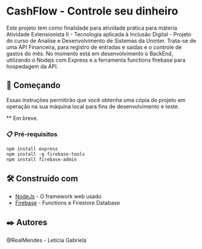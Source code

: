 # CashFlow - Controle seu dinheiro 

Este projeto tem como finalidade para atividade prática para máteria Atividade Extensionista II - Tecnologia aplicada à Inclusão Digital - Projeto  do curso de Analise e Desenvolvimento de Sistemas da Uninter. Trata-se de uma API Financeira, para registro de entradas e saidas e o controle de gastos do mês. No momento está em desenvolvimento o BackEnd, utilizando o Nodejs com Express e a ferramenta functions firebase para hospedagem da API.

## 🚀 Começando

Essas instruções permitirão que você obtenha uma cópia do projeto em operação na sua máquina local para fins de desenvolvimento e teste.

** Em breve.

### 📋 Pré-requisitos


```
npm install express
npm install -g firebase-tools
npm install firebase-admin
```


## 🛠️ Construído com


* [NodeJs](https://nodejs.org/en) - O framework web usado
* [Firebase](https://firebase.google.com/) - Functions e Firestore Database



## ✒️ Autores

@RealMendes - Letícia Gabriela



